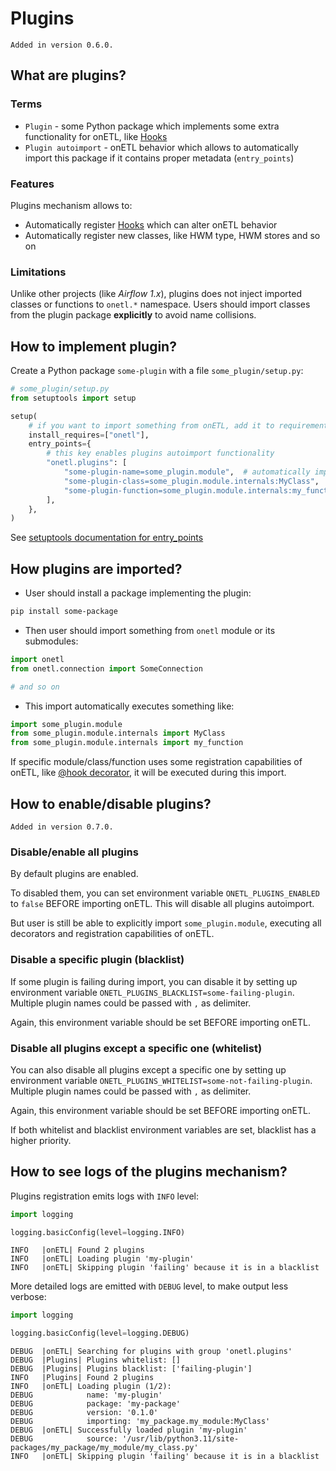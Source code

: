 # Plugins

<a id="plugins"></a>

```{versionadded}
Added in version 0.6.0.
```

## What are plugins?

### Terms

* `Plugin` - some Python package which implements some extra functionality for onETL, like [Hooks](hooks/index.md#hooks)
* `Plugin autoimport` - onETL behavior which allows to automatically import this package if it contains proper metadata (`entry_points`)

### Features

Plugins mechanism allows to:

* Automatically register [Hooks](hooks/index.md#hooks) which can alter onETL behavior
* Automatically register new classes, like HWM type, HWM stores and so on

### Limitations

Unlike other projects (like *Airflow 1.x*), plugins does not inject imported classes or functions to `onetl.*` namespace.
Users should import classes from the plugin package **explicitly** to avoid name collisions.

## How to implement plugin?

Create a Python package `some-plugin` with a file `some_plugin/setup.py`:

```python
# some_plugin/setup.py
from setuptools import setup

setup(
    # if you want to import something from onETL, add it to requirements list
    install_requires=["onetl"],
    entry_points={
        # this key enables plugins autoimport functionality
        "onetl.plugins": [
            "some-plugin-name=some_plugin.module",  # automatically import all module content
            "some-plugin-class=some_plugin.module.internals:MyClass",  # import a specific class
            "some-plugin-function=some_plugin.module.internals:my_function",  # import a specific function
        ],
    },
)
```

See [setuptools documentation for entry_points](https://setuptools.pypa.io/en/latest/userguide/entry_point.html)

## How plugins are imported?

* User should install a package implementing the plugin:

```bash
pip install some-package
```

* Then user should import something from `onetl` module or its submodules:

```python
import onetl
from onetl.connection import SomeConnection

# and so on
```

* This import automatically executes something like:

```python
import some_plugin.module
from some_plugin.module.internals import MyClass
from some_plugin.module.internals import my_function
```

If specific module/class/function uses some registration capabilities of onETL,
like [@hook decorator](hooks/hook.md#hook-decorator), it will be executed during this import.

## How to enable/disable plugins?

```{versionadded}
Added in version 0.7.0.
```

### Disable/enable all plugins

By default plugins are enabled.

To disabled them, you can set environment variable `ONETL_PLUGINS_ENABLED` to `false` BEFORE
importing onETL. This will disable all plugins autoimport.

But user is still be able to explicitly import `some_plugin.module`, executing
all decorators and registration capabilities of onETL.

### Disable a specific plugin (blacklist)

If some plugin is failing during import, you can disable it by setting up environment variable
`ONETL_PLUGINS_BLACKLIST=some-failing-plugin`. Multiple plugin names could be passed with `,` as delimiter.

Again, this environment variable should be set BEFORE importing onETL.

### Disable all plugins except a specific one (whitelist)

You can also disable all plugins except a specific one by setting up environment variable
`ONETL_PLUGINS_WHITELIST=some-not-failing-plugin`. Multiple plugin names could be passed with `,` as delimiter.

Again, this environment variable should be set BEFORE importing onETL.

If both whitelist and blacklist environment variables are set, blacklist has a higher priority.

## How to see logs of the plugins mechanism?

Plugins registration emits logs with `INFO` level:

```python
import logging

logging.basicConfig(level=logging.INFO)
```

```text
INFO   |onETL| Found 2 plugins
INFO   |onETL| Loading plugin 'my-plugin'
INFO   |onETL| Skipping plugin 'failing' because it is in a blacklist
```

More detailed logs are emitted with `DEBUG` level, to make output less verbose:

```python
import logging

logging.basicConfig(level=logging.DEBUG)
```

```text
DEBUG  |onETL| Searching for plugins with group 'onetl.plugins'
DEBUG  |Plugins| Plugins whitelist: []
DEBUG  |Plugins| Plugins blacklist: ['failing-plugin']
INFO   |Plugins| Found 2 plugins
INFO   |onETL| Loading plugin (1/2):
DEBUG            name: 'my-plugin'
DEBUG            package: 'my-package'
DEBUG            version: '0.1.0'
DEBUG            importing: 'my_package.my_module:MyClass'
DEBUG  |onETL| Successfully loaded plugin 'my-plugin'
DEBUG            source: '/usr/lib/python3.11/site-packages/my_package/my_module/my_class.py'
INFO   |onETL| Skipping plugin 'failing' because it is in a blacklist
```
